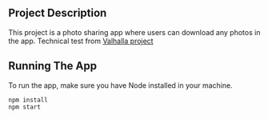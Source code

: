 ## Project Description
This project is a photo sharing app where users can download any photos in the app.
Technical test from [Valhalla project](https://gitlab.com/Blvnp_Developers/technical-test/-/tree/master/)

## Running The App
To run the app, make sure you have Node installed in your machine.
```
npm install
npm start
```